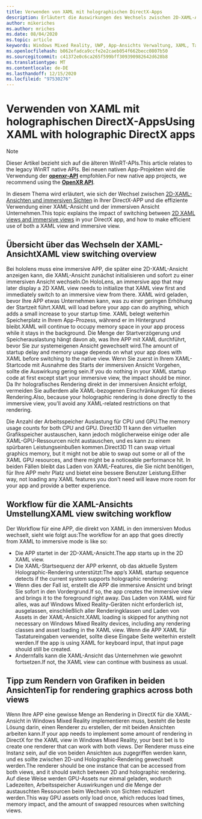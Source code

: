 ```yaml
---
title: Verwenden von XAML mit holographischen DirectX-Apps
description: Erläutert die Auswirkungen des Wechsels zwischen 2D-XAML-Ansichten und immersiven Sichten in Ihrer DirectX-App sowie die effiziente Verwendung einer XAML-Ansicht und einer immersiven Ansicht.
author: mikeriches
ms.author: mriches
ms.date: 08/04/2020
ms.topic: article
keywords: Windows Mixed Reality, UWP, App-Ansichts Verwaltung, XAML, Tastatur, Exemplarische Vorgehensweise, DirectX
ms.openlocfilehash: b062efadca9ccfe2e2caeb054f662becc0807b50
ms.sourcegitcommit: c41372e0c6ca265f599bff309390982642d628b8
ms.translationtype: MT
ms.contentlocale: de-DE
ms.lasthandoff: 12/15/2020
ms.locfileid: "97530276"
---
```

# <a name="using-xaml-with-holographic-directx-apps"></a><span data-ttu-id="43449-104">Verwenden von XAML mit holographischen DirectX-Apps</span><span class="sxs-lookup"><span data-stu-id="43449-104">Using XAML with holographic DirectX apps</span></span>

> [!NOTE]
> <span data-ttu-id="43449-105">Dieser Artikel bezieht sich auf die älteren WinRT-APIs.</span><span class="sxs-lookup"><span data-stu-id="43449-105">This article relates to the legacy WinRT native APIs.</span></span>  <span data-ttu-id="43449-106">Bei neuen nativen App-Projekten wird die Verwendung der **[openxr-API](../native/openxr-getting-started.md)** empfohlen.</span><span class="sxs-lookup"><span data-stu-id="43449-106">For new native app projects, we recommend using the **[OpenXR API](../native/openxr-getting-started.md)**.</span></span>

<span data-ttu-id="43449-107">In diesem Thema wird erläutert, wie sich der Wechsel zwischen [2D-XAML-Ansichten und immersiven Sichten](../../design/app-views.md) in Ihrer DirectX-APP und die effiziente Verwendung einer XAML-Ansicht und der immersiven Ansicht Unternehmen.</span><span class="sxs-lookup"><span data-stu-id="43449-107">This topic explains the impact of switching between [2D XAML views and immersive views](../../design/app-views.md) in your DirectX app, and how to make efficient use of both a XAML view and immersive view.</span></span>

## <a name="xaml-view-switching-overview"></a><span data-ttu-id="43449-108">Übersicht über das Wechseln der XAML-Ansicht</span><span class="sxs-lookup"><span data-stu-id="43449-108">XAML view switching overview</span></span>

<span data-ttu-id="43449-109">Bei hololens muss eine immersive APP, die später eine 2D-XAML-Ansicht anzeigen kann, die XAML-Ansicht zunächst initialisieren und sofort zu einer immersiven Ansicht wechseln.</span><span class="sxs-lookup"><span data-stu-id="43449-109">On HoloLens, an immersive app that may later display a 2D XAML view needs to initialize that XAML view first and immediately switch to an immersive view from there.</span></span> <span data-ttu-id="43449-110">XAML wird geladen, bevor Ihre APP etwas Unternehmen kann, was zu einer geringen Erhöhung der Startzeit führt.</span><span class="sxs-lookup"><span data-stu-id="43449-110">XAML will load before your app can do anything, which adds a small increase to your startup time.</span></span> <span data-ttu-id="43449-111">XAML belegt weiterhin Speicherplatz in Ihrem App-Prozess, während er im Hintergrund bleibt.</span><span class="sxs-lookup"><span data-stu-id="43449-111">XAML will continue to occupy memory space in your app process while it stays in the background.</span></span> <span data-ttu-id="43449-112">Die Menge der Startverzögerung und Speicherauslastung hängt davon ab, was Ihre APP mit XAML durchführt, bevor Sie zur systemeigenen Ansicht gewechselt wird.</span><span class="sxs-lookup"><span data-stu-id="43449-112">The amount of startup delay and memory usage depends on what your app does with XAML before switching to the native view.</span></span> <span data-ttu-id="43449-113">Wenn Sie zuerst in Ihrem XAML-Startcode mit Ausnahme des Starts der immersiven Ansicht Vorgehen, sollte die Auswirkung gering sein.</span><span class="sxs-lookup"><span data-stu-id="43449-113">If you do nothing in your XAML startup code at first except start your immersive view, the impact should be minor.</span></span> <span data-ttu-id="43449-114">Da Ihr holografisches Rendering direkt in der immersiven Ansicht erfolgt, vermeiden Sie außerdem alle XAML-bezogenen Einschränkungen für dieses Rendering.</span><span class="sxs-lookup"><span data-stu-id="43449-114">Also, because your holographic rendering is done directly to the immersive view, you'll avoid any XAML-related restrictions on that rendering.</span></span>

<span data-ttu-id="43449-115">Die Anzahl der Arbeitsspeicher Auslastung für CPU und GPU.</span><span class="sxs-lookup"><span data-stu-id="43449-115">The memory usage counts for both CPU and GPU.</span></span> <span data-ttu-id="43449-116">Direct3D 11 kann den virtuellen Grafikspeicher austauschen, kann jedoch möglicherweise einige oder alle XAML-GPU-Ressourcen nicht austauschen, und es kann zu einem spürbaren Leistungseinbußen kommen.</span><span class="sxs-lookup"><span data-stu-id="43449-116">Direct3D 11 can swap virtual graphics memory, but it might not be able to swap out some or all of the XAML GPU resources, and there might be a noticeable performance hit.</span></span> <span data-ttu-id="43449-117">In beiden Fällen bleibt das Laden von XAML-Features, die Sie nicht benötigen, für Ihre APP mehr Platz und bietet eine bessere Benutzer Leistung.</span><span class="sxs-lookup"><span data-stu-id="43449-117">Either way, not loading any XAML features you don't need will leave more room for your app and provide a better experience.</span></span>

## <a name="xaml-view-switching-workflow"></a><span data-ttu-id="43449-118">Workflow für die XAML-Ansichts Umstellung</span><span class="sxs-lookup"><span data-stu-id="43449-118">XAML view switching workflow</span></span>

<span data-ttu-id="43449-119">Der Workflow für eine APP, die direkt von XAML in den immersiven Modus wechselt, sieht wie folgt aus:</span><span class="sxs-lookup"><span data-stu-id="43449-119">The workflow for an app that goes directly from XAML to immersive mode is like so:</span></span>
* <span data-ttu-id="43449-120">Die APP startet in der 2D-XAML-Ansicht.</span><span class="sxs-lookup"><span data-stu-id="43449-120">The app starts up in the 2D XAML view.</span></span>
* <span data-ttu-id="43449-121">Die XAML-Startsequenz der APP erkennt, ob das aktuelle System Holographic-Rendering unterstützt:</span><span class="sxs-lookup"><span data-stu-id="43449-121">The app’s XAML startup sequence detects if the current system supports holographic rendering:</span></span>
* <span data-ttu-id="43449-122">Wenn dies der Fall ist, erstellt die APP die immersive Ansicht und bringt Sie sofort in den Vordergrund.</span><span class="sxs-lookup"><span data-stu-id="43449-122">If so, the app creates the immersive view and brings it to the foreground right away.</span></span> <span data-ttu-id="43449-123">Das Laden von XAML wird für alles, was auf Windows Mixed Reality-Geräten nicht erforderlich ist, ausgelassen, einschließlich aller Renderingklassen und Laden von Assets in der XAML-Ansicht.</span><span class="sxs-lookup"><span data-stu-id="43449-123">XAML loading is skipped for anything not necessary on Windows Mixed Reality devices, including any rendering classes and asset loading in the XAML view.</span></span> <span data-ttu-id="43449-124">Wenn die APP XAML für Tastatureingaben verwendet, sollte diese Eingabe Seite weiterhin erstellt werden.</span><span class="sxs-lookup"><span data-stu-id="43449-124">If the app is using XAML for keyboard input, that input page should still be created.</span></span>
* <span data-ttu-id="43449-125">Andernfalls kann die XAML-Ansicht das Unternehmen wie gewohnt fortsetzen.</span><span class="sxs-lookup"><span data-stu-id="43449-125">If not, the XAML view can continue with business as usual.</span></span>

## <a name="tip-for-rendering-graphics-across-both-views"></a><span data-ttu-id="43449-126">Tipp zum Rendern von Grafiken in beiden Ansichten</span><span class="sxs-lookup"><span data-stu-id="43449-126">Tip for rendering graphics across both views</span></span>

<span data-ttu-id="43449-127">Wenn Ihre APP eine gewisse Menge an Rendering in DirectX für die XAML-Ansicht in Windows Mixed Reality implementieren muss, besteht die beste Lösung darin, einen Renderer zu erstellen, der mit beiden Ansichten arbeiten kann.</span><span class="sxs-lookup"><span data-stu-id="43449-127">If your app needs to implement some amount of rendering in DirectX for the XAML view in Windows Mixed Reality, your best bet is to create one renderer that can work with both views.</span></span> <span data-ttu-id="43449-128">Der Renderer muss eine Instanz sein, auf die von beiden Ansichten aus zugegriffen werden kann, und es sollte zwischen 2D-und Holographic-Rendering gewechselt werden.</span><span class="sxs-lookup"><span data-stu-id="43449-128">The renderer should be one instance that can be accessed from both views, and it should switch between 2D and holographic rendering.</span></span> <span data-ttu-id="43449-129">Auf diese Weise werden GPU-Assets nur einmal geladen, wodurch Ladezeiten, Arbeitsspeicher Auswirkungen und die Menge der austauschten Ressourcen beim Wechseln von Sichten reduziert werden.</span><span class="sxs-lookup"><span data-stu-id="43449-129">This way GPU assets only load once, which reduces load times, memory impact, and the amount of swapped resources when switching views.</span></span>
